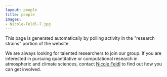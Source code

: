```yaml
---
layout: people
title: people
images:
- Nicole-Feldl-7.jpg
---
```


This page is generated automatically by polling activity in the "research strains" portion of the website. 

We are always looking for talented researchers to join our group. If you are interested in pursuing quantitative or computational research in atmospheric and climate sciences, contact [Nicole Feldl](https://eps.ucsc.edu/faculty/Profiles/fac-only.php?uid=nfeldl) to find out how you can get involved. 

